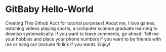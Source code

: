 # GitBaby Hello-World

Creating This Github Acct for tutorial purposes!
About me, I love games, watching videos playing sports, a computer science graduate learning to develop
systematically. If you want to leave comments, go ahead! Tell me your hobbies and place your phone numbers
if you want to be friends with me or hang out (include fb link if you want). Enjoy!

